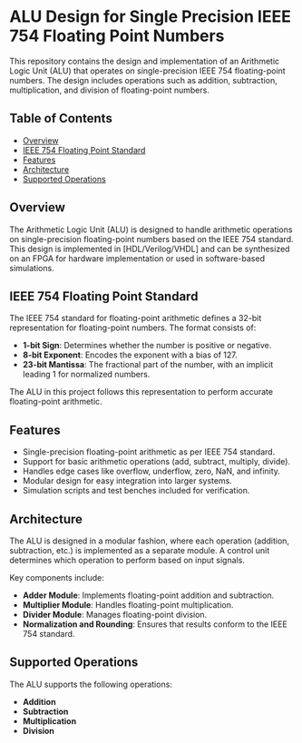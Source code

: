 # ALU Design for Single Precision IEEE 754 Floating Point Numbers

This repository contains the design and implementation of an Arithmetic Logic Unit (ALU) that operates on single-precision IEEE 754 floating-point numbers. The design includes operations such as addition, subtraction, multiplication, and division of floating-point numbers.

## Table of Contents
- [Overview](#overview)
- [IEEE 754 Floating Point Standard](#ieee-754-floating-point-standard)
- [Features](#features)
- [Architecture](#architecture)
- [Supported Operations](#supported-operations)
 

## Overview

The Arithmetic Logic Unit (ALU) is designed to handle arithmetic operations on single-precision floating-point numbers based on the IEEE 754 standard. This design is implemented in [HDL/Verilog/VHDL] and can be synthesized on an FPGA for hardware implementation or used in software-based simulations.

## IEEE 754 Floating Point Standard

The IEEE 754 standard for floating-point arithmetic defines a 32-bit representation for floating-point numbers. The format consists of:

- **1-bit Sign**: Determines whether the number is positive or negative.
- **8-bit Exponent**: Encodes the exponent with a bias of 127.
- **23-bit Mantissa**: The fractional part of the number, with an implicit leading 1 for normalized numbers.

The ALU in this project follows this representation to perform accurate floating-point arithmetic.

## Features

- Single-precision floating-point arithmetic as per IEEE 754 standard.
- Support for basic arithmetic operations (add, subtract, multiply, divide).
- Handles edge cases like overflow, underflow, zero, NaN, and infinity.
- Modular design for easy integration into larger systems.
- Simulation scripts and test benches included for verification.

## Architecture

The ALU is designed in a modular fashion, where each operation (addition, subtraction, etc.) is implemented as a separate module. A control unit determines which operation to perform based on input signals.

Key components include:

- **Adder Module**: Implements floating-point addition and subtraction.
- **Multiplier Module**: Handles floating-point multiplication.
- **Divider Module**: Manages floating-point division.
- **Normalization and Rounding**: Ensures that results conform to the IEEE 754 standard.

## Supported Operations

The ALU supports the following operations:

- **Addition**
- **Subtraction**
- **Multiplication**
- **Division**
 
